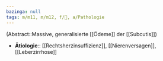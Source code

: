 ```yaml
---
bazinga: null
tags: m/m11, m/m12, f/💩, a/Pathologie
---
```

(Abstract::Massive, generalisierte [[Ödeme]] der [[Subcutis]])
- **Ätiologie**:: [[Rechtsherzinsuffizienz]], [[Nierenversagen]], [[Leberzirrhose]]